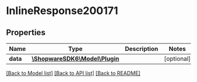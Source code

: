 # InlineResponse200171

## Properties
Name | Type | Description | Notes
------------ | ------------- | ------------- | -------------
**data** | [**\ShopwareSDK6\Model\Plugin**](Plugin.md) |  | [optional] 

[[Back to Model list]](../../README.md#documentation-for-models) [[Back to API list]](../../README.md#documentation-for-api-endpoints) [[Back to README]](../../README.md)

